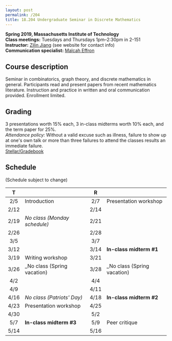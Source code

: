 ```yaml
---
layout: post
permalink: /204
title: 18.204 Undergraduate Seminar in Discrete Mathematics
---
```

**Spring 2019, Massachusetts Institute of Technology**  
**Class meetings:** Tuesdays and Thursdays 1pm–2:30pm in 2-151  
**Instructor:** [Zilin Jiang](/) (see website for contact info)  
**Communication specialist:** [Malcah Effron](https://cmsw.mit.edu/profile/malcah-effron/)  

## Course description

Seminar in combinatorics, graph theory, and discrete mathematics in general. Participants read and present papers from recent mathematics literature. Instruction and practice in written and oral communication provided. Enrollment limited.

## Grading

3 presentations worth 15% each, 3 in-class midterms worth 10% each, and the term paper for 25%.  
*Attendance policy:* Without a valid excuse such as illness, failure to show up at one's own talk or more than three failures to attend the classes results an immediate failure.  
[Stellar/Gradebook](http://stellar.mit.edu/S/course/18/fa18/18.204.02/)

## Schedule

(Schedule subject to change)

| T    |   | R    |   |
|:----:|---|:----:|---|
| 2/5  | Introduction | 2/7 | Presentation workshop |
| 2/12 |   | 2/14 |  |
| 2/19 | _No class (Monday schedule)_ | 2/21 |  |
| 2/26 |  | 2/28 |  |
| 3/5  |  | 3/7 |  |
| 3/12 |  | 3/14 | **In-class midterm #1** |
| 3/19 | Writing workshop | 3/21 |  |
| 3/26 | _No class (Spring vacation) | 3/28 | _No class (Spring vacation) |
| 4/2  |  | 4/4 |  |
| 4/9  |  | 4/11  |  |
| 4/16 | _No class (Patriots' Day)_ | 4/18 | **In-class midterm #2** |
| 4/23 | Presentation workshop | 4/25 |  |
| 4/30 |  | 5/2 |  |
| 5/7  | **In-class midterm #3** | 5/9  | Peer critique |
| 5/14 |  | 5/16 |  |
